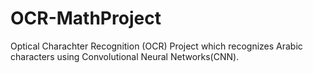 # OCR-MathProject
Optical Charachter Recognition (OCR) Project which recognizes Arabic characters using Convolutional Neural Networks(CNN).

